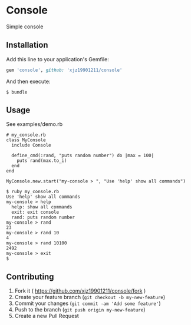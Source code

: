 # Console

Simple console

## Installation

Add this line to your application's Gemfile:

```ruby
gem 'console', github: 'xjz19901211/console'
```

And then execute:

    $ bundle


## Usage

See examples/demo.rb

```
# my_console.rb
class MyConsole
  include Console

  define_cmd(:rand, "puts random number") do |max = 100|
    puts rand(max.to_i)
  end
end

MyConsole.new.start("my-console > ", "Use 'help' show all commands")
```

```
$ ruby my_console.rb
Use 'help' show all commands
my-console > help
  help: show all commands
  exit: exit console
  rand: puts random number
my-console > rand
23
my-console > rand 10
4
my-console > rand 10100
2492
my-console > exit
$ 

```

## Contributing

1. Fork it ( https://github.com/xjz19901211/console/fork )
2. Create your feature branch (`git checkout -b my-new-feature`)
3. Commit your changes (`git commit -am 'Add some feature'`)
4. Push to the branch (`git push origin my-new-feature`)
5. Create a new Pull Request
